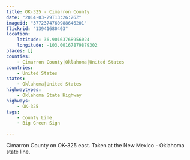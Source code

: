 ```yaml
---
title: OK-325 - Cimarron County
date: "2014-03-29T13:26:26Z"
imageid: "3772374760988646201"
flickrid: "13941680403"
location:
    latitude: 36.90163768956024
    longitude: -103.00167879879302
places: []
counties:
    - Cimarron County|Oklahoma|United States
countries:
    - United States
states:
    - Oklahoma|United States
highwaytypes:
    - Oklahoma State Highway
highways:
    - OK-325
tags:
    - County Line
    - Big Green Sign

---
```

Cimarron County on OK-325 east.  Taken at the New Mexico - Oklahoma state line.